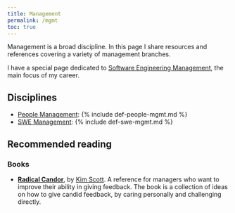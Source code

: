 ```yaml
---
title: Management
permalink: /mgmt
toc: true
---
```


Management is a broad discipline. In this page I share resources and references covering a variety of management branches.


I have a special page dedicated to [Software Engineering Management](/mgmt/swe), the main focus of my career.

## Disciplines

- [People Management](/mgmt/people): {% include def-people-mgmt.md %}
- [SWE Management](/mgmt/swe): {% include def-swe-mgmt.md %}

## Recommended reading

### Books

- **[Radical Candor](https://amzn.to/3v7hfok)**, by [Kim Scott](https://kimmalonescott.com/). A reference for managers who want to improve their ability in giving feedback. The book is a collection of ideas on how to give candid feedback, by caring personally and challenging directly.

